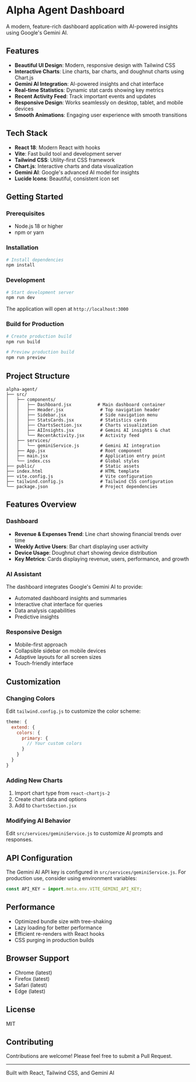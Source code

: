 # Alpha Agent Dashboard

A modern, feature-rich dashboard application with AI-powered insights using Google's Gemini AI.

## Features

- **Beautiful UI Design**: Modern, responsive design with Tailwind CSS
- **Interactive Charts**: Line charts, bar charts, and doughnut charts using Chart.js
- **Gemini AI Integration**: AI-powered insights and chat interface
- **Real-time Statistics**: Dynamic stat cards showing key metrics
- **Recent Activity Feed**: Track important events and updates
- **Responsive Design**: Works seamlessly on desktop, tablet, and mobile devices
- **Smooth Animations**: Engaging user experience with smooth transitions

## Tech Stack

- **React 18**: Modern React with hooks
- **Vite**: Fast build tool and development server
- **Tailwind CSS**: Utility-first CSS framework
- **Chart.js**: Interactive charts and data visualization
- **Gemini AI**: Google's advanced AI model for insights
- **Lucide Icons**: Beautiful, consistent icon set

## Getting Started

### Prerequisites

- Node.js 18 or higher
- npm or yarn

### Installation

```bash
# Install dependencies
npm install
```

### Development

```bash
# Start development server
npm run dev
```

The application will open at `http://localhost:3000`

### Build for Production

```bash
# Create production build
npm run build

# Preview production build
npm run preview
```

## Project Structure

```
alpha-agent/
├── src/
│   ├── components/
│   │   ├── Dashboard.jsx          # Main dashboard container
│   │   ├── Header.jsx              # Top navigation header
│   │   ├── Sidebar.jsx             # Side navigation menu
│   │   ├── StatsCards.jsx          # Statistics cards
│   │   ├── ChartsSection.jsx       # Charts visualization
│   │   ├── AIInsights.jsx          # Gemini AI insights & chat
│   │   └── RecentActivity.jsx      # Activity feed
│   ├── services/
│   │   └── geminiService.js        # Gemini AI integration
│   ├── App.jsx                     # Root component
│   ├── main.jsx                    # Application entry point
│   └── index.css                   # Global styles
├── public/                         # Static assets
├── index.html                      # HTML template
├── vite.config.js                  # Vite configuration
├── tailwind.config.js              # Tailwind CSS configuration
└── package.json                    # Project dependencies

```

## Features Overview

### Dashboard

- **Revenue & Expenses Trend**: Line chart showing financial trends over time
- **Weekly Active Users**: Bar chart displaying user activity
- **Device Usage**: Doughnut chart showing device distribution
- **Key Metrics**: Cards displaying revenue, users, performance, and growth

### AI Assistant

The dashboard integrates Google's Gemini AI to provide:

- Automated dashboard insights and summaries
- Interactive chat interface for queries
- Data analysis capabilities
- Predictive insights

### Responsive Design

- Mobile-first approach
- Collapsible sidebar on mobile devices
- Adaptive layouts for all screen sizes
- Touch-friendly interface

## Customization

### Changing Colors

Edit `tailwind.config.js` to customize the color scheme:

```javascript
theme: {
  extend: {
    colors: {
      primary: {
        // Your custom colors
      }
    }
  }
}
```

### Adding New Charts

1. Import chart type from `react-chartjs-2`
2. Create chart data and options
3. Add to `ChartsSection.jsx`

### Modifying AI Behavior

Edit `src/services/geminiService.js` to customize AI prompts and responses.

## API Configuration

The Gemini AI API key is configured in `src/services/geminiService.js`. For production use, consider using environment variables:

```javascript
const API_KEY = import.meta.env.VITE_GEMINI_API_KEY;
```

## Performance

- Optimized bundle size with tree-shaking
- Lazy loading for better performance
- Efficient re-renders with React hooks
- CSS purging in production builds

## Browser Support

- Chrome (latest)
- Firefox (latest)
- Safari (latest)
- Edge (latest)

## License

MIT

## Contributing

Contributions are welcome! Please feel free to submit a Pull Request.

---

Built with React, Tailwind CSS, and Gemini AI